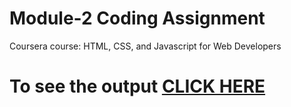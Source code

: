 # Module-2 Coding Assignment

Coursera course: HTML, CSS, and Javascript for Web Developers

# To see the output [CLICK HERE](https://hxrish07.github.io//module-2/folder1/index.html)
